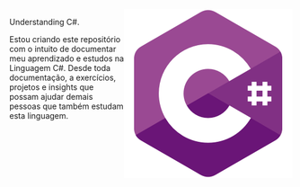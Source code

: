 
<img src="img/c.png" align="right" width="300">



<p>Understanding C#.</p>

<p>Estou criando este repositório com o intuito de documentar meu aprendizado e estudos na Linguagem C#.
Desde toda documentação, a exercícios, projetos e insights que possam ajudar demais pessoas que também estudam
esta linguagem.</p>